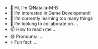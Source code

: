 - 👋 Hi, I’m @Natalia-M-B
- 👀 I’m interested in Game Development!
- 🌱 I’m currently learning too many things
- 💞️ I’m looking to collaborate on ...
- 📫 How to reach me ...
- 😄 Pronouns: ...
- ⚡ Fun fact: ...

<!---
Natalia-M-B/Natalia-M-B is a ✨ special ✨ repository because its `README.md` (this file) appears on your GitHub profile.
You can click the Preview link to take a look at your changes.
--->
